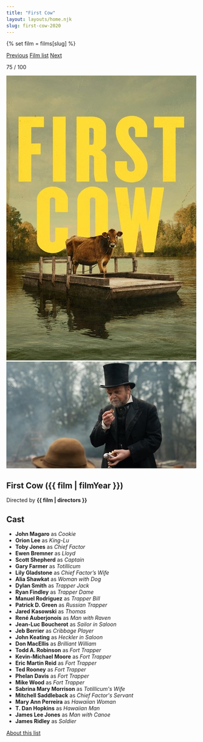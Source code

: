 ```yaml
---
title: "First Cow"
layout: layouts/home.njk
slug: first-cow-2020
---
```


{% set film = films[slug] %}

<nav class="films">
  <a class="prev" href="../portrait-of-a-lady-on-fire-2019">Previous</a>
  <a href="../">Film list</a>
  <a class="next" href="../schemers-2020">Next</a>
</nav>

<p>75 / 100</p>

<article class="film">
  <div class="backdrop-and-poster">
    <img class="poster" src="../films/posters/first-cow-2020.jpg" alt="">
    <img class="backdrop" src="../films/backdrops/first-cow-2020.jpg" alt="">
  </div>

  <h1>First Cow ({{ film | filmYear }})</h1>

  <p class="director">
    Directed by <strong>{{ film | directors }}</strong>
  </p>


  <h2>
    Cast
  </h2>
  <ul>
            <li><strong>John Magaro</strong> as <em>Cookie</em></li>
        <li><strong>Orion Lee</strong> as <em>King-Lu</em></li>
        <li><strong>Toby Jones</strong> as <em>Chief Factor</em></li>
        <li><strong>Ewen Bremner</strong> as <em>Lloyd</em></li>
        <li><strong>Scott Shepherd</strong> as <em>Captain</em></li>
        <li><strong>Gary Farmer</strong> as <em>Totillicum</em></li>
        <li><strong>Lily Gladstone</strong> as <em>Chief Factor’s Wife</em></li>
        <li><strong>Alia Shawkat</strong> as <em>Woman with Dog</em></li>
        <li><strong>Dylan Smith</strong> as <em>Trapper Jack</em></li>
        <li><strong>Ryan Findley</strong> as <em>Trapper Dame</em></li>
        <li><strong>Manuel Rodriguez</strong> as <em>Trapper Bill</em></li>
        <li><strong>Patrick D. Green</strong> as <em>Russian Trapper</em></li>
        <li><strong>Jared Kasowski</strong> as <em>Thomas</em></li>
        <li><strong>René Auberjonois</strong> as <em>Man with Raven</em></li>
        <li><strong>Jean-Luc Boucherot</strong> as <em>Sailor in Saloon</em></li>
        <li><strong>Jeb Berrier</strong> as <em>Cribbage Player</em></li>
        <li><strong>John Keating</strong> as <em>Heckler in Saloon</em></li>
        <li><strong>Don MacEllis</strong> as <em>Brilliant William</em></li>
        <li><strong>Todd A. Robinson</strong> as <em>Fort Trapper</em></li>
        <li><strong>Kevin-Michael Moore</strong> as <em>Fort Trapper</em></li>
        <li><strong>Eric Martin Reid</strong> as <em>Fort Trapper</em></li>
        <li><strong>Ted Rooney</strong> as <em>Fort Trapper</em></li>
        <li><strong>Phelan Davis</strong> as <em>Fort Trapper</em></li>
        <li><strong>Mike Wood</strong> as <em>Fort Trapper</em></li>
        <li><strong>Sabrina Mary Morrison</strong> as <em>Totillicum's Wife</em></li>
        <li><strong>Mitchell Saddleback</strong> as <em>Chief Factor's Servant</em></li>
        <li><strong>Mary Ann Perreira</strong> as <em>Hawaiian Woman</em></li>
        <li><strong>T. Dan Hopkins</strong> as <em>Hawaiian Man</em></li>
        <li><strong>James Lee Jones</strong> as <em>Man with Canoe</em></li>
        <li><strong>James Ridley</strong> as <em>Soldier</em></li>
  </ul>
</article>
<footer>
  <a href="../about">About this list</a>
</footer>
